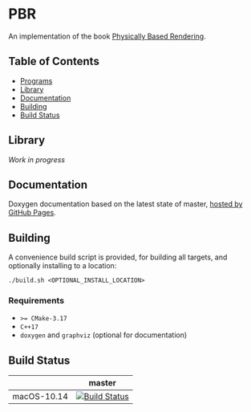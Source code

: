 # PBR

An implementation of the book [Physically Based Rendering](http://www.pbr-book.org/).  

## Table of Contents

- [Programs](#programs)
- [Library](#library)
- [Documentation](#documentation)
- [Building](#building)
- [Build Status](#build-status)

## Library

_Work in progress_

## Documentation

Doxygen documentation based on the latest state of master, [hosted by GitHub Pages](https://moddyz.github.io/PBR/).

## Building

A convenience build script is provided, for building all targets, and optionally installing to a location:
```
./build.sh <OPTIONAL_INSTALL_LOCATION>
```

### Requirements

- `>= CMake-3.17`
- `C++17`
- `doxygen` and `graphviz` (optional for documentation)

## Build Status

|       | master | 
| ----- | ------ | 
| macOS-10.14 | [![Build Status](https://travis-ci.com/moddyz/PBR.svg?branch=master)](https://travis-ci.com/moddyz/PBR) |
